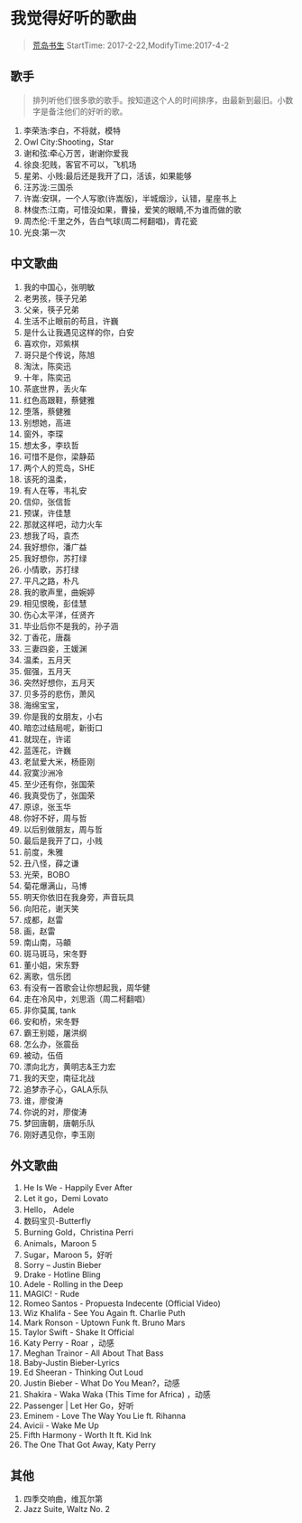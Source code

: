 # 我觉得好听的歌曲
> [荒岛书生](http://www.lidaxiang.cn/)
> StartTime: 2017-2-22,ModifyTime:2017-4-2

## 歌手
>排列听他们很多歌的歌手。按知道这个人的时间排序，由最新到最旧。小数字是备注他们的好听的歌。

1. 李荣浩:李白，不将就，模特  
2. Owl City:Shooting，Star  
3. 谢和弦:牵心万苦，谢谢你爱我  
4. 徐良:犯贱，客官不可以，飞机场  
5. 星弟、小贱:最后还是我开了口，活该，如果能够  
6. 汪苏泷:三国杀  
7. 许嵩:安琪，一个人写歌(许嵩版)，半城烟沙，认错，星座书上  
8. 林俊杰:江南，可惜没如果，曹操，爱笑的眼睛,不为谁而做的歌  
9. 周杰伦:千里之外，告白气球(周二柯翻唱)，青花瓷  
10. 光良:第一次  

## 中文歌曲
1. 我的中国心，张明敏
2. 老男孩，筷子兄弟
3. 父亲，筷子兄弟
4. 生活不止眼前的苟且，许巍
5. 是什么让我遇见这样的你，白安
6. 喜欢你，邓紫棋
7. 哥只是个传说，陈旭
8. 淘汰，陈奕迅
9. 十年，陈奕迅
10. 茶底世界，丢火车
11. 红色高跟鞋，蔡健雅
12. 堕落，蔡健雅
13. 别想她，高进
14. 窗外，李琛
15. 想太多，李玖哲
16. 可惜不是你，梁静茹
17. 两个人的荒岛，SHE
18. 该死的温柔，
19. 有人在等，韦礼安
20. 信仰，张信哲
21. 预谋，许佳慧
22. 那就这样吧，动力火车
23. 想我了吗，袁杰
24. 我好想你，潘广益
25. 我好想你，苏打绿
26. 小情歌，苏打绿
27. 平凡之路，朴凡
28. 我的歌声里，曲婉婷
29. 相见恨晚，彭佳慧
30. 伤心太平洋，任贤齐
31. 毕业后你不是我的，孙子涵
32. 丁香花，唐磊
33. 三妻四妾，王媛渊
34. 温柔，五月天
35. 倔强，五月天
36. 突然好想你，五月天
37. 贝多芬的悲伤，萧风
38. 海绵宝宝，
39. 你是我的女朋友，小右
40. 暗恋过结局呢，新街口
41. 就现在，许诺
42. 蓝莲花，许巍
43. 老鼠爱大米，杨臣刚
44. 寂寞沙洲冷
45. 至少还有你，张国荣
46. 我真受伤了，张国荣
47. 原谅，张玉华
48. 你好不好，周与哲
49. 以后别做朋友，周与哲
50. 最后是我开了口，小贱
51. 前度，朱雅
52. 丑八怪，薛之谦
53. 光荣，BOBO
54. 菊花爆满山，马博
55. 明天你依旧在我身旁，声音玩具
56. 向阳花，谢天笑
57. 成都，赵雷
58. 画，赵雷
59. 南山南，马頔
60. 斑马斑马，宋冬野
61. 董小姐，宋东野
62. 离歌，信乐团
63. 有没有一首歌会让你想起我，周华健
64. 走在冷风中，刘思涵（周二柯翻唱）
65. 非你莫属, tank
66. 安和桥，宋冬野
67. 霸王别姬，屠洪纲
68. 怎么办，张震岳
69. 被动，伍佰
70. 漂向北方，黄明志&王力宏
71. 我的天空，南征北战
72. 追梦赤子心，GALA乐队
73. 谁，廖俊涛
74. 你说的对，廖俊涛
75. 梦回唐朝，唐朝乐队
76. 刚好遇见你，李玉刚

## 外文歌曲
1. He Is We - Happily Ever After
2. Let it go，Demi Lovato
3. Hello， Adele
4. 数码宝贝-Butterfly
5. Burning Gold，Christina Perri
6. Animals，Maroon 5
7. Sugar，Maroon 5，好听
8. Sorry – Justin Bieber
9. Drake - Hotline Bling
10. Adele - Rolling in the Deep
11. MAGIC! - Rude
12. Romeo Santos - Propuesta Indecente (Official Video)
13. Wiz Khalifa - See You Again ft. Charlie Puth
14. Mark Ronson - Uptown Funk ft. Bruno Mars
15. Taylor Swift - Shake It Official
16. Katy Perry - Roar ，动感
17. Meghan Trainor - All About That Bass
18. Baby-Justin Bieber-Lyrics
19. Ed Sheeran - Thinking Out Loud
20. Justin Bieber - What Do You Mean?，动感
21. Shakira - Waka Waka (This Time for Africa) ，动感
22. Passenger | Let Her Go，好听
23. Eminem - Love The Way You Lie ft. Rihanna
24. Avicii - Wake Me Up
25. Fifth Harmony - Worth It ft. Kid Ink
26. The One That Got Away, Katy Perry

## 其他
1. 四季交响曲，维瓦尔第
2. Jazz Suite, Waltz No. 2
